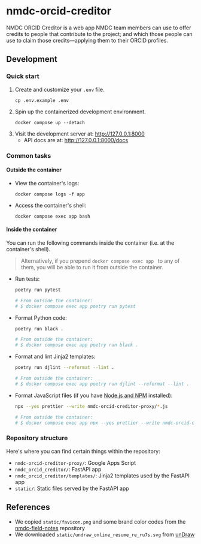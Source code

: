# nmdc-orcid-creditor

NMDC ORCID Creditor is a web app NMDC team members can use to offer credits to people that contribute to the project;
and which those people can use to claim those credits—applying them to their ORCID profiles.

## Development

### Quick start

1. Create and customize your `.env` file.
   ```shell
   cp .env.example .env
   ```
2. Spin up the containerized development environment.
   ```shell
   docker compose up --detach
   ```
3. Visit the development server at: http://127.0.0.1:8000
    - API docs are at: http://127.0.0.1:8000/docs

### Common tasks

#### Outside the container

- View the container's logs:
   ```shell
   docker compose logs -f app
   ```
- Access the container's shell:
   ```shell
   docker compose exec app bash
   ```

#### Inside the container

You can run the following commands inside the container (i.e. at the container's shell).

> Alternatively, if you prepend `docker compose exec app ` to any of them, you will be able to run it from outside the
> container.

- Run tests:
  ```sh
  poetry run pytest
  
  # From outside the container:
  # $ docker compose exec app poetry run pytest
  ```
- Format Python code:
  ```sh
  poetry run black .
  
  # From outside the container:
  # $ docker compose exec app poetry run black .
  ```
- Format and lint Jinja2 templates:
  ```sh
  poetry run djlint --reformat --lint .
  
  # From outside the container:
  # $ docker compose exec app poetry run djlint --reformat --lint .
  ```
- Format JavaScript files (if you have [Node.js and NPM](https://nodejs.org/en/download/prebuilt-installer) installed):
  ```sh
  npx --yes prettier --write nmdc-orcid-creditor-proxy/*.js
  
  # From outside the container:
  # $ docker compose exec app npx --yes prettier --write nmdc-orcid-creditor-proxy/*.js
  ```

### Repository structure

Here's where you can find certain things within the repository:

- `nmdc-orcid-creditor-proxy/`: Google Apps Script
- `nmdc_orcid_creditor/`: FastAPI app
- `nmdc_orcid_creditor/templates/`: Jinja2 templates used by the FastAPI app
- `static/`: Static files served by the FastAPI app

## References

- We copied `static/favicon.png` and some brand color codes from
  the [nmdc-field-notes](https://github.com/microbiomedata/nmdc-field-notes/blob/main/public/favicon.png) repository
- We downloaded `static/undraw_online_resume_re_ru7s.svg` from [unDraw](https://undraw.co/license)

